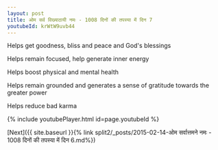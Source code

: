 ```yaml
---
layout: post
title: ओम सर्व विख्याठायी नमः - 1008 दिनों की तपस्या में दिन 7
youtubeId: krWtW9uvb44
---
```

 
 
Helps get goodness, bliss and peace and God's blessings
 
Helps remain focused, help generate inner energy 
 
Helps boost physical and mental health 
 
Helps remain grounded and generates a sense of gratitude towards the greater power 
 
Helps reduce bad karma
 
 
 
 


{% include youtubePlayer.html id=page.youtubeId %}
 
[Next]({{ site.baseurl }}{% link  split2/_posts/2015-02-14-ओम सर्वात्तमने नमः - 1008 दिनों की तपस्या में दिन 6.md%})
 
